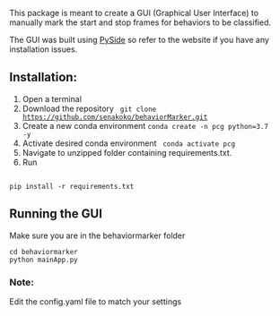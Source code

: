This package is meant to create a GUI (Graphical User Interface) to manually 
mark the start and stop frames for behaviors to be classified.

The GUI was built using [PySide](https://wiki.qt.io/Qt_for_Python) 
so refer to the website if you have any installation issues.

## Installation:
1. Open a terminal
2. Download the repository <code> git clone https://github.com/senakoko/behaviorMarker.git </code>
3. Create a new conda environment <code>conda create -n pcg python=3.7 -y </code>
4. Activate desired conda environment <code> conda activate pcg </code>
5. Navigate to unzipped folder containing requirements.txt.  
6. Run   
<code>
pip install -r requirements.txt  
</code>  

## Running the GUI
Make sure you are in the behaviormarker folder
```commandline
cd behaviormarker
python mainApp.py
```

### Note:
Edit the config.yaml file to match your settings